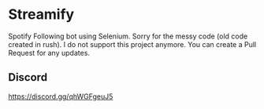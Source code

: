 # Streamify
Spotify Following bot using Selenium. Sorry for the messy code (old code created in rush). I do not support this project anymore. You can create a Pull Request for any updates.


## Discord  
https://discord.gg/qhWGFgeuJ5

